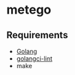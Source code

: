 # metego

## Requirements
- [Golang](https://go.dev/)
- [golangci-lint](https://github.com/golangci/golangci-lint)
- make
